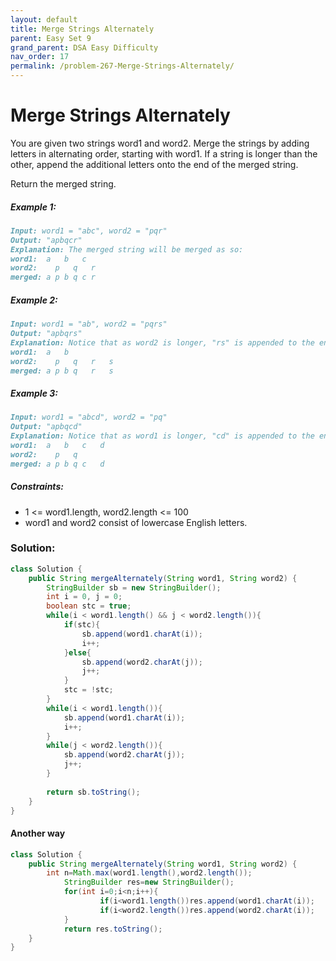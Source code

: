```yaml
---
layout: default
title: Merge Strings Alternately
parent: Easy Set 9
grand_parent: DSA Easy Difficulty
nav_order: 17
permalink: /problem-267-Merge-Strings-Alternately/
---
```

# Merge Strings Alternately
You are given two strings word1 and word2. Merge the strings by adding letters in alternating order, starting with word1. If a string is longer than the other, append the additional letters onto the end of the merged string.

Return the merged string.

##### Example 1:
```markdown
Input: word1 = "abc", word2 = "pqr"
Output: "apbqcr"
Explanation: The merged string will be merged as so:
word1:  a   b   c
word2:    p   q   r
merged: a p b q c r
```
##### Example 2:
```markdown
Input: word1 = "ab", word2 = "pqrs"
Output: "apbqrs"
Explanation: Notice that as word2 is longer, "rs" is appended to the end.
word1:  a   b
word2:    p   q   r   s
merged: a p b q   r   s
```
##### Example 3:
```markdown
Input: word1 = "abcd", word2 = "pq"
Output: "apbqcd"
Explanation: Notice that as word1 is longer, "cd" is appended to the end.
word1:  a   b   c   d
word2:    p   q
merged: a p b q c   d
```
##### Constraints:
* 1 <= word1.length, word2.length <= 100
* word1 and word2 consist of lowercase English letters.

### Solution:
```java
class Solution {
    public String mergeAlternately(String word1, String word2) {
        StringBuilder sb = new StringBuilder();
        int i = 0, j = 0;
        boolean stc = true;
        while(i < word1.length() && j < word2.length()){
            if(stc){
                sb.append(word1.charAt(i));
                i++;
            }else{
                sb.append(word2.charAt(j));
                j++;
            }
            stc = !stc;  
        }
        while(i < word1.length()){
            sb.append(word1.charAt(i));
            i++; 
        }
        while(j < word2.length()){
            sb.append(word2.charAt(j));
            j++; 
        }
        
        return sb.toString();
    }
}
```
#### Another way
```java
class Solution {
    public String mergeAlternately(String word1, String word2) {
        int n=Math.max(word1.length(),word2.length());
            StringBuilder res=new StringBuilder();
            for(int i=0;i<n;i++){
                    if(i<word1.length())res.append(word1.charAt(i));
                    if(i<word2.length())res.append(word2.charAt(i));
            }
            return res.toString();
    }
}
```